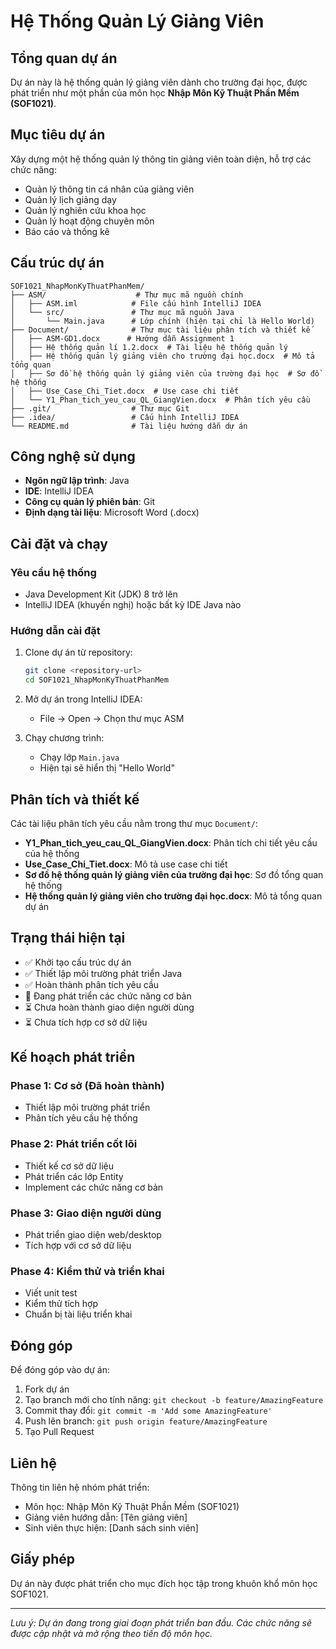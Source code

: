 # Hệ Thống Quản Lý Giảng Viên

## Tổng quan dự án

Dự án này là hệ thống quản lý giảng viên dành cho trường đại học, được phát triển như một phần của môn học **Nhập Môn Kỹ Thuật Phần Mềm (SOF1021)**.

## Mục tiêu dự án

Xây dựng một hệ thống quản lý thông tin giảng viên toàn diện, hỗ trợ các chức năng:
- Quản lý thông tin cá nhân của giảng viên
- Quản lý lịch giảng dạy
- Quản lý nghiên cứu khoa học
- Quản lý hoạt động chuyên môn
- Báo cáo và thống kê

## Cấu trúc dự án

```
SOF1021_NhapMonKyThuatPhanMem/
├── ASM/                    # Thư mục mã nguồn chính
│   ├── ASM.iml            # File cấu hình IntelliJ IDEA
│   └── src/               # Thư mục mã nguồn Java
│       └── Main.java      # Lớp chính (hiện tại chỉ là Hello World)
├── Document/              # Thư mục tài liệu phân tích và thiết kế
│   ├── ASM-GD1.docx      # Hướng dẫn Assignment 1
│   ├── Hệ thống quản lí 1.2.docx  # Tài liệu hệ thống quản lý
│   ├── Hệ thống quản lý giảng viên cho trường đại học.docx  # Mô tả tổng quan
│   ├── Sơ đồ hệ thống quản lý giảng viên của trường đại học  # Sơ đồ hệ thống
│   ├── Use_Case_Chi_Tiet.docx  # Use case chi tiết
│   └── Y1_Phan_tich_yeu_cau_QL_GiangVien.docx  # Phân tích yêu cầu
├── .git/                  # Thư mục Git
├── .idea/                 # Cấu hình IntelliJ IDEA
└── README.md              # Tài liệu hướng dẫn dự án
```

## Công nghệ sử dụng

- **Ngôn ngữ lập trình**: Java
- **IDE**: IntelliJ IDEA
- **Công cụ quản lý phiên bản**: Git
- **Định dạng tài liệu**: Microsoft Word (.docx)

## Cài đặt và chạy

### Yêu cầu hệ thống

- Java Development Kit (JDK) 8 trở lên
- IntelliJ IDEA (khuyến nghị) hoặc bất kỳ IDE Java nào

### Hướng dẫn cài đặt

1. Clone dự án từ repository:
   ```bash
   git clone <repository-url>
   cd SOF1021_NhapMonKyThuatPhanMem
   ```

2. Mở dự án trong IntelliJ IDEA:
   - File → Open → Chọn thư mục ASM

3. Chạy chương trình:
   - Chạy lớp `Main.java`
   - Hiện tại sẽ hiển thị "Hello World"

## Phân tích và thiết kế

Các tài liệu phân tích yêu cầu nằm trong thư mục `Document/`:

- **Y1_Phan_tich_yeu_cau_QL_GiangVien.docx**: Phân tích chi tiết yêu cầu của hệ thống
- **Use_Case_Chi_Tiet.docx**: Mô tả use case chi tiết
- **Sơ đồ hệ thống quản lý giảng viên của trường đại học**: Sơ đồ tổng quan hệ thống
- **Hệ thống quản lý giảng viên cho trường đại học.docx**: Mô tả tổng quan dự án

## Trạng thái hiện tại

- ✅ Khởi tạo cấu trúc dự án
- ✅ Thiết lập môi trường phát triển Java
- ✅ Hoàn thành phân tích yêu cầu
- 🔄 Đang phát triển các chức năng cơ bản
- ⏳ Chưa hoàn thành giao diện người dùng
- ⏳ Chưa tích hợp cơ sở dữ liệu

## Kế hoạch phát triển

### Phase 1: Cơ sở (Đã hoàn thành)
- Thiết lập môi trường phát triển
- Phân tích yêu cầu hệ thống

### Phase 2: Phát triển cốt lõi
- Thiết kế cơ sở dữ liệu
- Phát triển các lớp Entity
- Implement các chức năng cơ bản

### Phase 3: Giao diện người dùng
- Phát triển giao diện web/desktop
- Tích hợp với cơ sở dữ liệu

### Phase 4: Kiểm thử và triển khai
- Viết unit test
- Kiểm thử tích hợp
- Chuẩn bị tài liệu triển khai

## Đóng góp

Để đóng góp vào dự án:

1. Fork dự án
2. Tạo branch mới cho tính năng: `git checkout -b feature/AmazingFeature`
3. Commit thay đổi: `git commit -m 'Add some AmazingFeature'`
4. Push lên branch: `git push origin feature/AmazingFeature`
5. Tạo Pull Request

## Liên hệ

Thông tin liên hệ nhóm phát triển:
- Môn học: Nhập Môn Kỹ Thuật Phần Mềm (SOF1021)
- Giảng viên hướng dẫn: [Tên giảng viên]
- Sinh viên thực hiện: [Danh sách sinh viên]

## Giấy phép

Dự án này được phát triển cho mục đích học tập trong khuôn khổ môn học SOF1021.

---

*Lưu ý: Dự án đang trong giai đoạn phát triển ban đầu. Các chức năng sẽ được cập nhật và mở rộng theo tiến độ môn học.*
